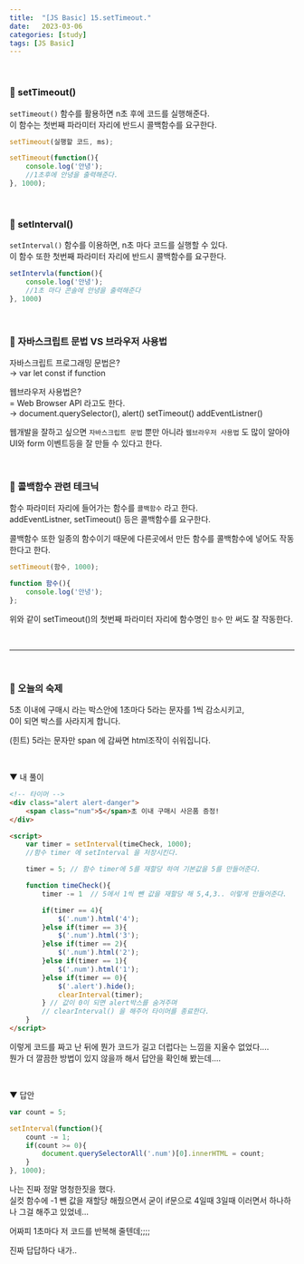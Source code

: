 ```yaml
---
title:  "[JS Basic] 15.setTimeout."
date:   2023-03-06
categories: [study]
tags: [JS Basic]
---
```

<br>

### 📂 setTimeout()

`setTimeout()` 함수를 활용하면 n초 후에 코드를 실행해준다.     
이 함수는 첫번째 파라미터 자리에 반드시 콜백함수를 요구한다.

```js
setTimeout(실행할 코드, ms);

setTimeout(function(){
    console.log('안녕');    
    //1초후에 안녕을 출력해준다.
}, 1000);
```

<br>

### 📂 setInterval()
 
`setInterval()` 함수를 이용하면, n초 마다 코드를 실행할 수 있다.     
이 함수 또한 첫번째 파라미터 자리에 반드시 콜백함수를 요구한다.

```js
setIntervla(function(){
    console.log('안녕');
    //1초 마다 콘솔에 안녕을 출력해준다
}, 1000)
```

<br>

### 📌 자바스크립트 문법 VS 브라우저 사용법 

자바스크립트 프로그래밍 문법은?    
→ var let const if function

웹브라우저 사용법은?    
= Web Browser API 라고도 한다.     
→ document.querySelector(), alert() setTimeout() addEventListner()

웹개발을 잘하고 싶으면 `자바스크립트 문법` 뿐만 아니라 `웹브라우저 사용법` 도 많이 알아야 UI와 form 이벤트등을 잘 만들 수 있다고 한다.

<br>

### 📌 콜백함수 관련 테크닉

함수 파라미터 자리에 들어가는 함수를 `콜백함수` 라고 한다.     
addEventListner, setTimeout() 등은 콜백함수를 요구한다.      

콜백함수 또한 일종의 함수이기 때문에 다른곳에서 만든 함수를 콜백함수에 넣어도 작동한다고 한다.

```js
setTimeout(함수, 1000);

function 함수(){
    console.log('안녕');
};
```
위와 같이 setTimeout()의 첫번째 파라미터 자리에 함수명인 `함수` 만 써도 잘 작동한다.

<br>

---
<br>

### 📑 오늘의 숙제

5초 이내에 구매시 라는 박스안에 1초마다 5라는 문자를 1씩 감소시키고,    
0이 되면 박스를 사라지게 합니다.     

(힌트) 5라는 문자만 span 에 감싸면 html조작이 쉬워집니다.     

<br>

▼ 내 풀이

```html
<!-- 타이머 -->
<div class="alert alert-danger">
    <span class="num">5</span>초 이내 구매시 사은품 증정!
</div>

<script>
    var timer = setInterval(timeCheck, 1000);
    //함수 timer 에 setInterval 을 저장시킨다.

    timer = 5; // 함수 timer에 5를 재할당 하여 기본값을 5를 만들어준다.

    function timeCheck(){  
        timer -= 1  // 5에서 1씩 뺀 값을 재할당 해 5,4,3.. 이렇게 만들어준다.

        if(timer == 4){
            $('.num').html('4');
        }else if(timer == 3){
            $('.num').html('3');
        }else if(timer == 2){
            $('.num').html('2');
        }else if(timer == 1){
            $('.num').html('1');
        }else if(timer == 0){
            $('.alert').hide();
            clearInterval(timer);
        } // 값이 0이 되면 alert박스를 숨겨주며
        // clearInterval() 을 해주어 타이머를 종료한다.
    }
</script>

```

이렇게 코드를 짜고 난 뒤에 뭔가 코드가 길고 더럽다는 느낌을 지울수 없었다....     
뭔가 더 깔끔한 방법이 있지 않을까 해서 답안을 확인해 봤는데....

<br>

▼ 답안

```js
var count = 5;

setInterval(function(){
    count -= 1;
    if(count >= 0){
        document.querySelectorAll('.num')[0].innerHTML = count;
    }
}, 1000);
```

나는 진짜 정말 멍청한짓을 했다.     
실컷 함수에 -1 뺀 값을 재할당 해줬으면서 굳이 if문으로 4일때 3일때 이러면서 하나하나 그걸 해주고 있었네... 

어짜피 1초마다 저 코드를 반복해 줄텐데;;;;

진짜 답답하다 내가..